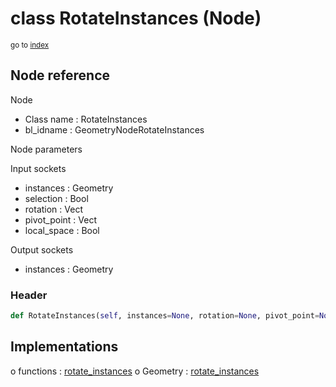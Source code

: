 # class RotateInstances (Node)

<sub>go to [index](/docs/index.md)</sub>

## Node reference

Node
 - Class name : RotateInstances
 - bl_idname : GeometryNodeRotateInstances

Node parameters

Input sockets
 - instances : Geometry
 - selection : Bool
 - rotation : Vect
 - pivot_point : Vect
 - local_space : Bool

Output sockets
 - instances : Geometry

### Header

``` python
def RotateInstances(self, instances=None, rotation=None, pivot_point=None, local_space=None, selection=None, node_label=None, node_color=None):
```

## Implementations

o functions : [rotate_instances](/docs/classes/rotate_instances.md)
o Geometry : [rotate_instances](/docs/classes/rotate_instances.md) 

